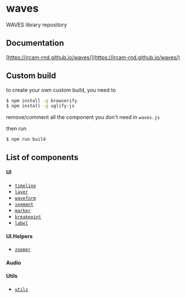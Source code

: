 # waves

WAVES library repository

## Documentation

[https://ircam-rnd.github.io/waves/](https://ircam-rnd.github.io/waves/)

## Custom build

to create your own custom build, you need to

```bash
$ npm install -g browserify
$ npm install -g uglify-js
```

remove/comment all the component you don't need in `waves.js`

then run

```npm
$ npm run build
```

## List of components

#### UI

- [`timeline`](https://github.com/Ircam-RnD/timeline)
- [`layer`](https://github.com/Ircam-RnD/layer)
- [`waveform`](https://github.com/Ircam-RnD/waveform)
- [`segment`](https://github.com/Ircam-RnD/segment)
- [`marker`](https://github.com/Ircam-RnD/marker)
- [`breakpoint`](https://github.com/Ircam-RnD/breakpoint)
- [`label`](https://github.com/Ircam-RnD/label)

#### UI.Helpers

- [`zoomer`](https://github.com/Ircam-RnD/zoomer)

#### Audio

#### Utils

- [`utils`](https://github.com/Ircam-RnD/utils)


